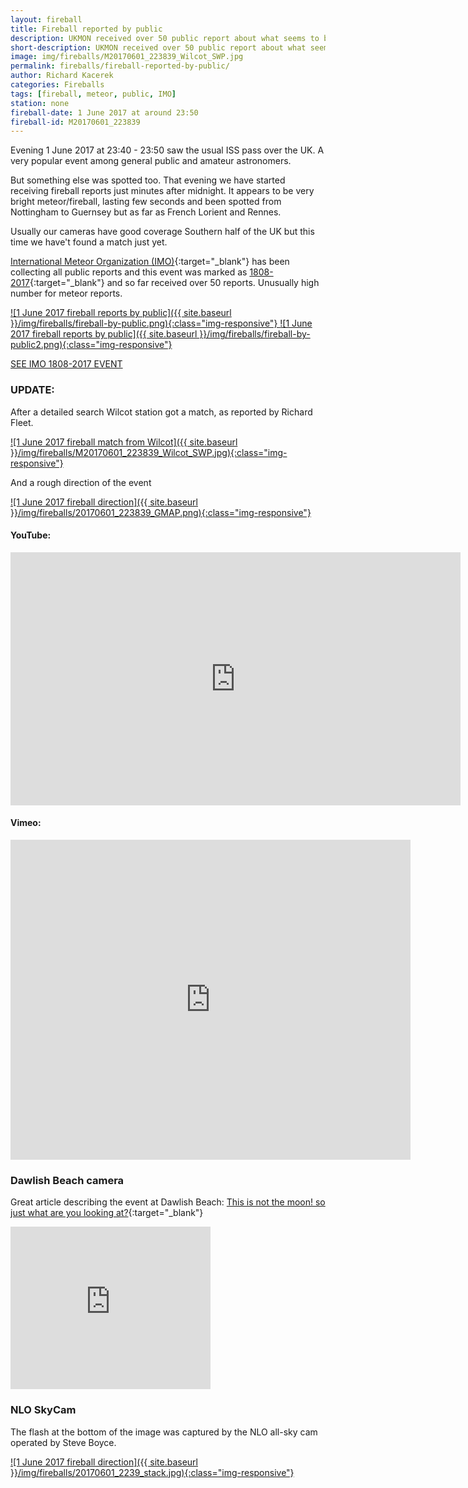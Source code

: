 ```yaml
---
layout: fireball
title: Fireball reported by public
description: UKMON received over 50 public report about what seems to be a very bright fireball meteor. Spotted from Nottingham to French Rennes
short-description: UKMON received over 50 public report about what seems to be a very bright fireball meteor. Spotted from Nottingham to French Rennes
image: img/fireballs/M20170601_223839_Wilcot_SWP.jpg
permalink: fireballs/fireball-reported-by-public/
author: Richard Kacerek
categories: Fireballs
tags: [fireball, meteor, public, IMO]
station: none
fireball-date: 1 June 2017 at around 23:50
fireball-id: M20170601_223839
---
```

Evening 1 June 2017 at 23:40 - 23:50 saw the usual ISS pass over the UK. A very popular event among general public and amateur astronomers.

But something else was spotted too. That evening we have started receiving fireball reports just minutes after midnight. It appears to be very bright meteor/fireball, lasting few seconds and been spotted from Nottingham to Guernsey but as far as French Lorient and Rennes.

Usually our cameras have good coverage Southern half of the UK but this time we have't found a match just yet.

[International Meteor Organization (IMO)](http://www.imo.net){:target="\_blank"} has been collecting all public reports and this event was marked as [1808-2017](http://fireballs.imo.net/imo_view/event/2017/1808){:target="\_blank"} and so far received over 50 reports. Unusually high number for meteor reports.

<a href="{{ site.baseurl }}/img/fireballs/fireball-by-public.png" title="1 June 2017 fireball reports by public" data-title="1 June 2017 fireball reports by public" data-toggle="lightbox" data-gallery="M20170601">
![1 June 2017 fireball reports by public]({{ site.baseurl }}/img/fireballs/fireball-by-public.png){:class="img-responsive"}
</a>

<a href="{{ site.baseurl }}/img/fireballs/fireball-by-public2.png" title="1 June 2017 fireball reports by public" data-title="1 June 2017 fireball reports by public" data-toggle="lightbox" data-gallery="M20170601">
![1 June 2017 fireball reports by public]({{ site.baseurl }}/img/fireballs/fireball-by-public2.png){:class="img-responsive"}
</a>

<a role="button" target="\_blank" class="btn btn-danger" href="http://fireballs.imo.net/imo_view/event/2017/1808">SEE IMO 1808-2017 EVENT</a>

### UPDATE: ###

After a detailed search Wilcot station got a match, as reported by Richard Fleet.

<a href="{{ site.baseurl }}/img/fireballs/M20170601_223839_Wilcot_SWP.jpg" title="1 June 2017 fireball match from Wilcot" data-title="1 June 2017 fireball match from Wilcot" data-toggle="lightbox" data-gallery="M20170601">
![1 June 2017 fireball match from Wilcot]({{ site.baseurl }}/img/fireballs/M20170601_223839_Wilcot_SWP.jpg){:class="img-responsive"}
</a>

And a rough direction of the event

<a href="{{ site.baseurl }}/img/fireballs/20170601_223839_GMAP.png" title="1 June 2017 fireball direction" data-title="1 June 2017 fireball direction" data-toggle="lightbox" data-gallery="M20170601">
![1 June 2017 fireball direction]({{ site.baseurl }}/img/fireballs/20170601_223839_GMAP.png){:class="img-responsive"}
</a>

#### YouTube: ####

<iframe width="720" height="405" src="https://www.youtube.com/embed/32xvXz05wQw" frameborder="0" allowfullscreen></iframe>

#### Vimeo: ####

<iframe src="https://player.vimeo.com/video/220016474" width="640" height="512" frameborder="0" webkitallowfullscreen mozallowfullscreen allowfullscreen></iframe>

### Dawlish Beach camera ###

Great article describing the event at Dawlish Beach: [This is not the moon! so just what are you looking at?](http://new.dawlishbeach.com/this-is-not-the-moon-so-just-what-are-you-looking-at/){:target="\_blank"}

<iframe src="http://content.jwplatform.com/players/uzG3ncbw-emeVJ7A8.html" width="320" height="260" frameborder="0" scrolling="auto"></iframe>

### NLO SkyCam ###

The flash at the bottom of the image was captured by the NLO all-sky cam operated by Steve Boyce.

<a href="{{ site.baseurl }}/img/fireballs/20170601_2239_stack.jpg" title="1 June 2017 fireball NLO all-sky" data-title="1 June 2017 fireball NLO all-sky" data-toggle="lightbox" data-gallery="M20170601">
![1 June 2017 fireball direction]({{ site.baseurl }}/img/fireballs/20170601_2239_stack.jpg){:class="img-responsive"}
</a>
